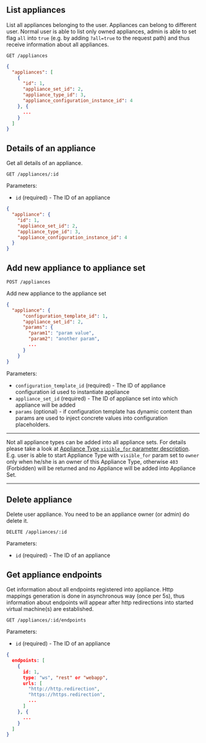 ## List appliances

List all appliances belonging to the user. Appliances can belong to different user. Normal user is able to list only owned appliances, admin is able to set flag `all` into `true` (e.g. by adding `?all=true` to the request path) and thus receive information about all appliances.

```
GET /appliances
```

```json
{
  "appliances": [
    {
      "id": 1,
      "appliance_set_id": 2,
      "appliance_type_id": 3,
      "appliance_configuration_instance_id": 4
    }, {
      ...
    }
  ]
}
```

## Details of an appliance

Get all details of an appliance.

```
GET /appliances/:id
```

Parameters:

+ `id` (required) - The ID of an appliance

```json
{
  "appliance": {
    "id": 1,
    "appliance_set_id": 2,
    "appliance_type_id": 3,
    "appliance_configuration_instance_id": 4
  }
}
```

## <a name="post"></a> Add new appliance to appliance set

```
POST /appliances
```

Add new appliance to the appliance set

```json
{
  "appliance": {
      "configuration_template_id": 1,
      "appliance_set_id": 2,
      "params": {
        "param1": "param value",
        "param2": "another param",
        ...
      }
    }
}
```

Parameters:

+ `configuration_template_id` (required) - The ID of appliance configuration id used to instantiate appliance
+ `appliance_set_id` (required) - The ID of appliance set into which appliance will be added
+ `params` (optional) - if configuration template has dynamic content than params are used to inject concrete values into configuration placeholders.

---

Not all appliance types can be added into all appliance sets. For details please take a look at [Appliance Type `visible_for` parameter description](appliance_types#visible_for). E.g. user is able to start Appliance Type with `visible_for` param set to `owner` only when he/she is  an owner of this Appliance Type, otherwise `403` (Forbidden) will be returned and no Appliance will be added into Appliance Set.

---

## Delete appliance

Delete user appliance. You need to be an appliance owner (or admin) do delete it.

```
DELETE /appliances/:id
```

Parameters:

+ `id` (required) - The ID of an appliance

## Get appliance endpoints

Get information about all endpoints registered into appliance. Http mappings generation is done in asynchronous way (once per 5s), thus information about endpoints will appear after http redirections into started virtual machine(s) are established.

```
GET /appliances/:id/endpoints
```

Parameters:

+ `id` (required) - The ID of an appliance

```json
{
  endpoints: [
    {
      id: 1,
      type: "ws", "rest" or "webapp",
      urls: [
        "http://http.redirection",
        "https://https.redirection",
        ...
      ]
    }, {
      ...
    }
  ]
}
```